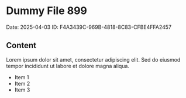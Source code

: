 # Dummy File 899

Date: 2025-04-03
ID: F4A3439C-969B-4818-8C83-CFBE4FFA2457

## Content

Lorem ipsum dolor sit amet, consectetur adipiscing elit.
Sed do eiusmod tempor incididunt ut labore et dolore magna aliqua.

* Item 1
* Item 2
* Item 3

